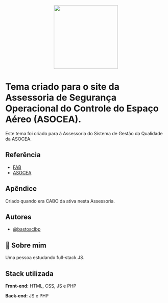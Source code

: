 <p align="center">
  <img width="200" height="200" src="https://i.imgur.com/bQ7W8wx.png">
</p>

# Tema criado para o site da Assessoria de Segurança Operacional do Controle do Espaço Aéreo (ASOCEA).

Este tema foi criado para à Assessoria do Sistema de Gestão da Qualidade da ASOCEA.


## Referência

 - [FAB](https://www.fab.mil.br/index.php)
 - [ASOCEA](https://www2.fab.mil.br/asocea/)

## Apêndice

Criado quando era CABO da ativa nesta Assessoria.


## Autores

- [@bastosclbp](https://github.com/bastosclbp)


## 🚀 Sobre mim
Uma pessoa estudando full-stack JS.
## Stack utilizada

**Front-end:** HTML, CSS, JS e PHP

**Back-end:** JS e PHP

